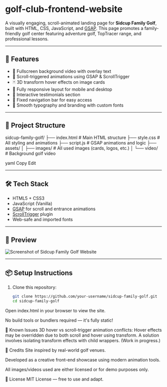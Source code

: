 # golf-club-frontend-website

A visually engaging, scroll-animated landing page for **Sidcup Family Golf**, built with HTML, CSS, JavaScript, and [GSAP](https://greensock.com/gsap/). This page promotes a family-friendly golf center featuring adventure golf, TopTracer range, and professional lessons.

---

## 🚀 Features

- 🎥 Fullscreen background video with overlay text
- 🔄 Scroll-triggered animations using GSAP & ScrollTrigger
- 🃏 3D transform hover effects on image cards
- 📱 Fully responsive layout for mobile and desktop
- 💬 Interactive testimonials section
- 📌 Fixed navigation bar for easy access
- 🎨 Smooth typography and branding with custom fonts

---

## 📂 Project Structure

sidcup-family-golf/
├── index.html # Main HTML structure
├── style.css # All styling and animations
├── script.js # GSAP animations and logic
├── assets/
│ ├── images/ # All used images (cards, logos, etc.)
│ └── video/ # Background golf video

yaml
Copy
Edit

---

## 🛠️ Tech Stack

- HTML5 + CSS3
- JavaScript (Vanilla)
- [GSAP](https://greensock.com/gsap/) for scroll and entrance animations
- [ScrollTrigger](https://greensock.com/scrolltrigger/) plugin
- Web-safe and imported fonts

---

## 📸 Preview

![Screenshot of Sidcup Family Golf Website](assets/images/screenshot.png)

---

## 📦 Setup Instructions

1. Clone this repository:
   ```bash
   git clone https://github.com/your-username/sidcup-family-golf.git
   cd sidcup-family-golf
Open index.html in your browser to view the site.

No build tools or bundlers required — it's fully static!

🧩 Known Issues
3D hover vs scroll-trigger animation conflicts: Hover effects may be overridden due to both scroll and hover using transform. A solution involves isolating transform effects with child wrappers. (Work in progress.)

🙌 Credits
Site inspired by real-world golf venues.

Developed as a creative front-end showcase using modern animation tools.

All images/videos used are either licensed or for demo purposes only.

📄 License
MIT License — free to use and adapt.
